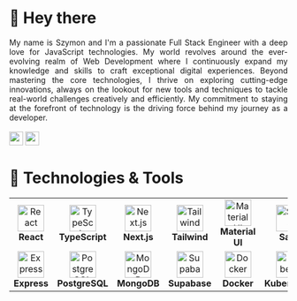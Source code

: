 # 👋 Hey there

<div align="justify">
My name is Szymon and I'm a passionate Full Stack Engineer with a deep love for JavaScript technologies. My world revolves around the ever-evolving realm of Web Development where I continuously expand my knowledge and skills to craft exceptional digital experiences.
Beyond mastering the core technologies, I thrive on exploring cutting-edge innovations, always on the lookout for new tools and techniques to tackle real-world challenges creatively and efficiently. My commitment to staying at the forefront of technology is the driving force behind my journey as a developer.
</div>
<br/>
<a href="mailto:grysiewiczszymon47@gmail.com"><img src="https://img.shields.io/badge/Gmail-D14836?style=for-the-badge&logo=gmail&logoColor=white" height=25></a>
<a href="https://www.linkedin.com/in/szymon-grysiewicz-850049289n"><img src="https://img.shields.io/badge/linkedin-%230077B5.svg?&style=for-the-badge&logo=linkedin&logoColor=white" height=25></a>

# 🔧 Technologies & Tools

<table>
  <tr>
    <td align="center" width="108">
      <img src="https://cdn.jsdelivr.net/gh/devicons/devicon/icons/react/react-original.svg" width="48" height="48" alt="React" />
      <br /><strong>React</strong>
    </td>
    <td align="center" width="108">
      <img src="https://cdn.jsdelivr.net/gh/devicons/devicon/icons/typescript/typescript-plain.svg" width="48" height="48" alt="TypeScript" />
      <br /><strong>TypeScript</strong>
    </td>
    <td align="center" width="108">
      <img src="https://cdn.jsdelivr.net/gh/devicons/devicon/icons/nextjs/nextjs-original.svg" width="48" height="48" alt="Next.js" />
      <br /><strong>Next.js</strong>
    </td>
    <td align="center" width="108">
      <img src="https://cdn.jsdelivr.net/gh/devicons/devicon/icons/tailwindcss/tailwindcss-original.svg" width="48" height="48" alt="Tailwind" />
      <br /><strong>Tailwind</strong>
    </td>
    <td align="center" width="108">
      <img src="https://cdn.jsdelivr.net/gh/devicons/devicon/icons/materialui/materialui-original.svg" width="48" height="48" alt="Material UI" />
      <br /><strong>Material UI</strong>
    </td>
    <td align="center" width="108">
      <img src="https://cdn.jsdelivr.net/gh/devicons/devicon/icons/sass/sass-original.svg" width="48" height="48" alt="Sass" />
      <br /><strong>Sass</strong>
    </td>
    <td align="center" width="108">
      <img src="https://cdn.jsdelivr.net/gh/devicons/devicon/icons/nodejs/nodejs-original.svg" width="48" height="48" alt="Node.js" />
      <br /><strong>Node.js</strong>
    </td>
  </tr>
  <tr>
    <td align="center" width="108">
      <img src="https://cdn.jsdelivr.net/gh/devicons/devicon/icons/express/express-original.svg" width="48" height="48" alt="Express" />
      <br /><strong>Express</strong>
    </td>
    <td align="center" width="108">
      <img src="https://cdn.jsdelivr.net/gh/devicons/devicon/icons/postgresql/postgresql-original.svg" width="48" height="48" alt="PostgreSQL" />
      <br /><strong>PostgreSQL</strong>
    </td>
    <td align="center" width="108">
      <img src="https://cdn.jsdelivr.net/gh/devicons/devicon/icons/mongodb/mongodb-original.svg" width="48" height="48" alt="MongoDB" />
      <br /><strong>MongoDB</strong>
    </td>
    <td align="center" width="108">
      <img src="https://avatars.githubusercontent.com/u/54469796?s=200&v=4" width="48" height="48" alt="Supabase" />
      <br /><strong>Supabase</strong>
    </td>
    <td align="center" width="108">
      <img src="https://cdn.jsdelivr.net/gh/devicons/devicon/icons/docker/docker-original.svg" width="48" height="48" alt="Docker" />
      <br /><strong>Docker</strong>
    </td>
    <td align="center" width="108">
      <img src="https://cdn.jsdelivr.net/gh/devicons/devicon/icons/kubernetes/kubernetes-plain.svg" width="48" height="48" alt="Kubernetes" />
      <br /><strong>Kubernetes</strong>
    </td>
    <td align="center" width="108">
      <img src="https://cdn.jsdelivr.net/gh/devicons/devicon/icons/jest/jest-plain.svg" width="48" height="48" alt="Jest" />
      <br /><strong>Jest</strong>
    </td>
  </tr>
  
</table>


